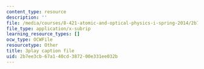 ```yaml
---
content_type: resource
description: ''
file: /media/courses/8-421-atomic-and-optical-physics-i-spring-2014/2b7ee3cb67a140cd387200e331ee032b_OIis_b2bSVo.srt
file_type: application/x-subrip
learning_resource_types: []
ocw_type: OCWFile
resourcetype: Other
title: 3play caption file
uid: 2b7ee3cb-67a1-40cd-3872-00e331ee032b
---
```

